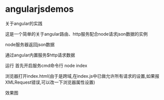 # angularjsdemos
关于angular的实践

这是一个简单的关于angular路由、http服务配合node请求json数据的实例

node服务器返回json数据

通过angular内置服务$http请求数据

运行
首先开启服务cmd命令行 node index

浏览器打开index.html(由于是跨域,在index.js中已做允许所有请求的设置,如果报XMLRequest错误,可以改一下浏览器属性设置)

效果图


